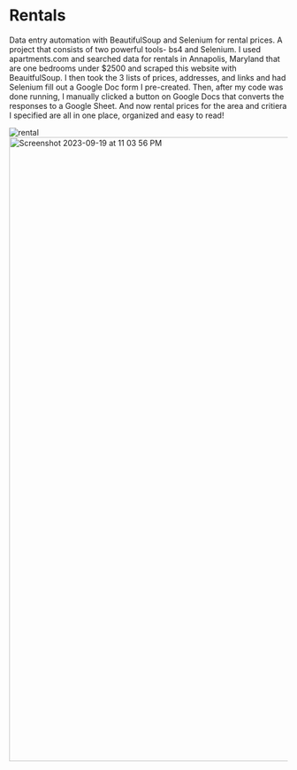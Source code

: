 # Rentals
Data entry automation with BeautifulSoup and Selenium for rental prices. A project that consists of two powerful tools- bs4 and Selenium. I used apartments.com and searched data for rentals in Annapolis, Maryland that are one bedrooms under $2500 and scraped this website with BeauitfulSoup. I then took the 3 lists of prices, addresses, and links and had Selenium fill out a Google Doc form I pre-created. Then, after my code was done running, I manually clicked a button on Google Docs that converts the responses to a Google Sheet. And now rental prices for the area and critiera I specified are all in one place, organized and easy to read!

![rental](https://github.com/andreapeterson/Rentals/assets/134665743/417f330d-1011-42c9-954e-ec0cab07701a)
<img width="1127" alt="Screenshot 2023-09-19 at 11 03 56 PM" src="https://github.com/andreapeterson/Rentals/assets/134665743/4864ca3d-68d0-4c6c-89df-85174acc1681">
